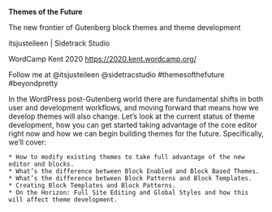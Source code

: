 

**Themes of the Future**

The new frontier of Gutenberg block themes and theme development

itsjusteileen | Sidetrack Studio

WordCamp Kent 2020  https://2020.kent.wordcamp.org/

Follow me at @itsjusteileen @sidetracstudio #themesofthefuture #beyondpretty

In the WordPress post-Gutenberg world there are fundamental shifts in both user and development workflows, and moving forward that means how we develop themes will also change. Let’s look at the current status of theme development, how you can get started taking advantage of the core editor right now and how we can begin building themes for the future. Specifically, we’ll cover:

    * How to modify existing themes to take full advantage of the new editor and blocks.
    * What’s the difference between Block Enabled and Block Based Themes.
    * What’s the difference between Block Patterns and Block Templates.
    * Creating Block Templates and Block Patterns.
    * On the Horizon: Full Site Editing and Global Styles and how this will affect theme development.


